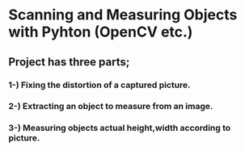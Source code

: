 # Scanning and Measuring Objects with Pyhton (OpenCV etc.)

## Project has three parts;

### 1-) Fixing the distortion of a captured picture.

### 2-) Extracting an object to measure from an image.

### 3-) Measuring objects actual height,width according to picture.
